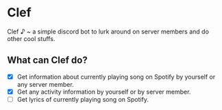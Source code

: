 # Clef
 Clef ♪ ~ a simple discord bot to lurk around on server members and do other cool stuffs.
 
 ## What can Clef do?
 - [x] Get information about currently playing song on Spotify by yourself or any server member.
 - [x] Get any activity information by yourself or by server member.
 - [ ] Get lyrics of currently playing song on Spotify.
